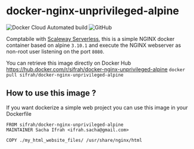 
# docker-nginx-unprivileged-alpine
 ![Docker Cloud Automated build](https://img.shields.io/docker/cloud/automated/sifrah/docker-nginx-unprivileged-alpine?style=for-the-badge) ![GitHub](https://img.shields.io/github/license/sifrah/docker-nginx-unprivileged-alpine?style=for-the-badge)

Comptabile with [Scaleway Serverless](https://developers.scaleway.com/en/products/severless/api/#introduction), this is a simple NGINX docker container based on alpine `3.10.1` and execute the NGINX webserver as non-root user listening on the port `8080`.

You can retrieve this image directly on Docker Hub https://hub.docker.com/r/sifrah/docker-nginx-unprivileged-alpine
`docker pull sifrah/docker-nginx-unprivileged-alpine`

## How to use this image ?
If you want dockerize a simple web project you can use this image in your Dockerfile
```
FROM sifrah/docker-nginx-unprivileged-alpine
MAINTAINER Sacha Ifrah <ifrah.sacha@gmail.com>

COPY ./my_html_website_files/ /usr/share/nginx/html 
``` 

